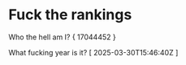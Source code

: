 # Fuck the rankings

Who the hell am I?
{ 17044452 }

What fucking year is it?
[ 2025-03-30T15:46:40Z ]
